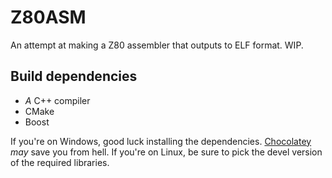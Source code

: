 # Z80ASM
An attempt at making a Z80 assembler that outputs to ELF format. WIP.

## Build dependencies
- *A* C++ compiler
- CMake
- Boost

If you're on Windows, good luck installing the dependencies. [Chocolatey](https://chocolatey.org/) *may* save you from hell. If you're on Linux, be sure to pick the devel version of the required libraries.
